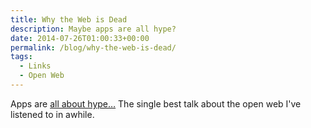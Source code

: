 ```yaml
---
title: Why the Web is Dead
description: Maybe apps are all hype?
date: 2014-07-26T01:00:33+00:00
permalink: /blog/why-the-web-is-dead/
tags:
  - Links
  - Open Web
---
```


Apps are [all about hype…](http://www.youtube.com/watch?v=CrcAPan028Y) The single best talk about the open web I've listened to in awhile.
